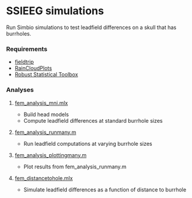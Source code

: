 # SSIEEG simulations
Run Simbio simulations to test leadfield differences on a skull that has burrholes.

### Requirements
- [fieldtrip](https://github.com/fieldtrip/fieldtrip)
- [RainCloudPlots](https://github.com/RainCloudPlots/RainCloudPlots)
- [Robust Statistical Toolbox](https://github.com/CPernet/Robust_Statistical_Toolbox)

### Analyses
1. [fem_analysis_mni.mlx](/fem_analysis_mni.mlx)
   - Build head models
   - Compute leadfield differences at standard burrhole sizes

2. [fem_analysis_runmany.m](/fem_analysis_runmany.m)
   - Run leadfield computations at varying burrhole sizes

3. [fem_analysis_plottingmany.m](/fem_analysis_plottingmany.m)
   - Plot results from fem_analysis_runmany.m
   
4. [fem_distancetohole.mlx](/fem_distancetohole.mlx)
   - Simulate leadfield differences as a function of distance to burrhole
   
